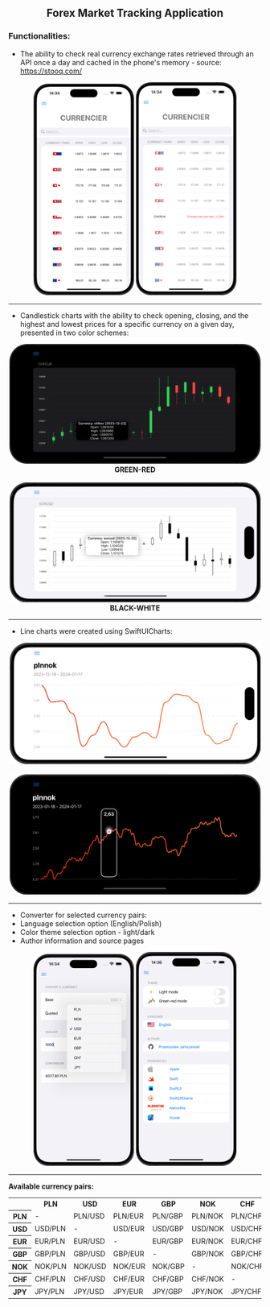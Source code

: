 <div align="center">
<h2>Forex Market Tracking Application</h2>
</div>

<h3>Functionalities:</h3>

- The ability to check real currency exchange rates retrieved through an API once a day and cached in the phone's memory - source: https://stooq.com/

<div align="center">
    <img  src="Doc/currencies_1.png" width="200"/> <img src="Doc/currencies_2.png" width="200"/>
</div>

___

- Candlestick charts with the ability to check opening, closing, and the highest and lowest prices for a specific currency on a given day, presented in two color schemes:

<div align="center">
    <img  src="Doc/candle_1.png" width="500"/>
</div>
<div align="center" style="font-weight: bold">GREEN-RED</div>

<br/>

<div align="center">
    <img  src="Doc/candle_2.png" width="500"/>
</div>
<div align="center" style="font-weight: bold ">BLACK-WHITE</div>

___

- Line charts were created using SwiftUICharts:

<div align="center">
    <img  src="Doc/line_1.png" width="500"/>
</div>
<br/>
<div align="center">
    <img  src="Doc/line_2.png" width="500""/>
</div>

___

- Converter for selected currency pairs:
- Language selection option (English/Polish)
- Color theme selection option - light/dark
- Author information and source pages

<div align="center">
    <img  src="Doc/converter.png" width="200"/> <img src="Doc/author.png" width="200"/>
</div>

___

<div style="font-weight: bold">Available currency pairs:</div>
<div>
    <div>
        <table >
                <tr>
                    <th>&nbsp;</th>
                    <th>PLN</th>
                    <th>USD</th>
                    <th>EUR</th>
                    <th>GBP</th>
                    <th>NOK</th>
                    <th>CHF</th>
                    <th>JPY</th>
                </tr>
                <tr>
                    <th>PLN</th>
                    <td>-</td>
                    <td>PLN/USD</td>
                    <td>PLN/EUR</td>
                    <td>PLN/GBP</td>
                    <td>PLN/NOK</td>
                    <td>PLN/CHF</td>
                    <td>PLN/JPY</td>
                </tr>
                <tr>
                    <th>USD</th>
                    <td>USD/PLN</td>
                    <td>-</td>
                    <td>USD/EUR</td>
                    <td>USD/GBP</td>
                    <td>USD/NOK</td>
                    <td>USD/CHF</td>
                    <td>USD/JPY</td>
                </tr>
                <tr>
                    <th>EUR</th>
                    <td>EUR/PLN</td>
                    <td>EUR/USD</td>
                    <td>-</td>
                    <td>EUR/GBP</td>
                    <td>EUR/NOK</td>
                    <td>EUR/CHF</td>
                    <td>EUR/JPY</td>
                </tr>
                <tr>
                    <th>GBP</th>
                    <td>GBP/PLN</td>
                    <td>GBP/USD</td>
                    <td>GBP/EUR</td>
                    <td>-</td>
                    <td>GBP/NOK</td>
                    <td>GBP/CHF</td>
                    <td>GBP/JPY</td>
                </tr>
                <tr>
                    <th>NOK</th>
                    <td>NOK/PLN</td>
                    <td>NOK/USD</td>
                    <td>NOK/EUR</td>
                    <td>NOK/GBP</td>
                    <td>-</td>
                    <td>NOK/CHF</td>
                    <td>NOK/JPY</td>
                </tr>
                <tr>
                    <th>CHF</th>
                    <td>CHF/PLN</td>
                    <td>CHF/USD</td>
                    <td>CHF/EUR</td>
                    <td>CHF/GBP</td>
                    <td>CHF/NOK</td>
                    <td>-</td>
                    <td>CHF/JPY</td>
                </tr>
                <tr>
                    <th>JPY</th>
                    <td>JPY/PLN</td>
                    <td>JPY/USD</td>
                    <td>JPY/EUR</td>
                    <td>JPY/GBP</td>
                    <td>JPY/NOK</td>
                    <td>JPY/CHF</td>
                    <td>-</td>
                </tr>
            </table>
        </div>
    </div>
</div>
